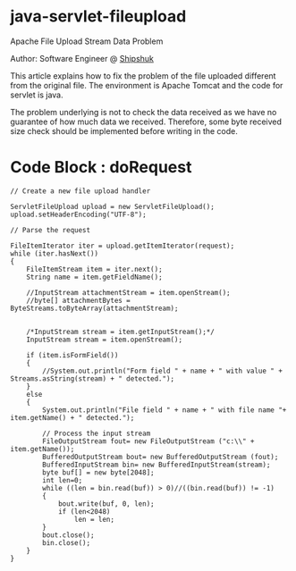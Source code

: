 # java-servlet-fileupload

Apache File Upload Stream Data Problem

Author: Software Engineer @ <a href="www.shipshuk.com">Shipshuk</a>

This article explains how to fix the problem of the file uploaded different from the original file. The environment is Apache Tomcat and the code for servlet is java.

The problem underlying is not to check the data received as we have no guarantee of how much data we received. Therefore, some byte received
size check should be implemented before writing in the code.



# Code Block : doRequest

```
// Create a new file upload handler

ServletFileUpload upload = new ServletFileUpload();
upload.setHeaderEncoding("UTF-8");

// Parse the request

FileItemIterator iter = upload.getItemIterator(request);
while (iter.hasNext()) 
{
    FileItemStream item = iter.next();
    String name = item.getFieldName();

    //InputStream attachmentStream = item.openStream();
    //byte[] attachmentBytes = ByteStreams.toByteArray(attachmentStream);


    /*InputStream stream = item.getInputStream();*/
    InputStream stream = item.openStream();

    if (item.isFormField()) 
    {
        //System.out.println("Form field " + name + " with value " + Streams.asString(stream) + " detected.");
    }
    else
    {
        System.out.println("File field " + name + " with file name "+ item.getName() + " detected.");

        // Process the input stream
        FileOutputStream fout= new FileOutputStream ("c:\\" + item.getName());
        BufferedOutputStream bout= new BufferedOutputStream (fout);
        BufferedInputStream bin= new BufferedInputStream(stream);
        byte buf[] = new byte[2048];
        int len=0;
        while ((len = bin.read(buf)) > 0)//((bin.read(buf)) != -1)
        {
            bout.write(buf, 0, len);
            if (len<2048)
                len = len;
        }
        bout.close();
        bin.close();
    }        
}
```
